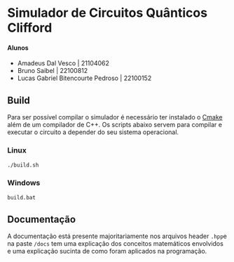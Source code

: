 # Simulador de Circuitos Quânticos Clifford

#### Alunos
 - Amadeus Dal Vesco | 21104062
 - Bruno Saibel | 22100812
 - Lucas Gabriel Bitencourte Pedroso | 22100152

## Build
Para ser possível compilar o simulador é necessário ter instalado o [Cmake](https://cmake.org/) além de um compilador de C++. Os scripts abaixo servem para compilar e executar o circuito a depender do seu sistema operacional.

### Linux
```bash
./build.sh
```
### Windows
```bash
build.bat
```

## Documentação
A documentação está presente majoritariamente nos arquivos header `.hpp`e na paste `/docs` tem uma explicação dos conceitos matemáticos envolvidos e uma explicação sucinta de como foram aplicados na programação.